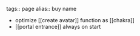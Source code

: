 tags:: page
alias:: buy name

- optimize [[create avatar]] function as [[chakra]]
- [[portal entrance]] always on start